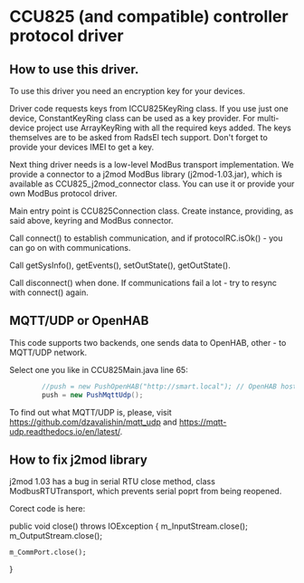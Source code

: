 # CCU825 (and compatible) controller protocol driver

## How to use this driver.


To use this driver you need an encryption key for your devices.

Driver code requests keys from ICCU825KeyRing class. If you use
just one device, ConstantKeyRing class can be used as a key provider.
For multi-device project use ArrayKeyRing with all the required keys 
added. The keys themselves are to be asked from RadsEl tech support.
Don't forget to provide your devices IMEI to get a key.

Next thing driver needs is a low-level ModBus transport implementation.
We provide a connector to a j2mod ModBus library (j2mod-1.03.jar),
which is available as CCU825_j2mod_connector class. You can use it or
provide your own ModBus protocol driver.

Main entry point is CCU825Connection class. Create instance, providing,
as said above, keyring and ModBus connector.

Call connect() to establish communication, and if protocolRC.isOk() - you
can go on with communications.

Call getSysInfo(), getEvents(), setOutState(), getOutState().

Call disconnect() when done. If communications fail a lot - try to resync
with connect() again.

## MQTT/UDP or OpenHAB

This code supports two backends, one sends data to OpenHAB, other - to MQTT/UDP
network.

Select one you like in CCU825Main.java line 65:

```java
		//push = new PushOpenHAB("http://smart.local"); // OpenHAB host name
		push = new PushMqttUdp();

```

To find out what MQTT/UDP is, please, visit <https://github.com/dzavalishin/mqtt_udp> and
<https://mqtt-udp.readthedocs.io/en/latest/>.


## How to fix j2mod library


j2mod 1.03 has a bug in serial RTU close method, class ModbusRTUTransport,
which prevents serial poprt from being reopened.

Corect code is here:

public void close() throws IOException {
	m_InputStream.close();
	m_OutputStream.close();
	
	m_CommPort.close();
}


